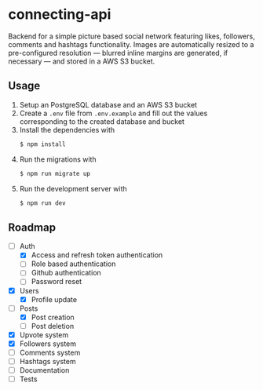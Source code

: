 # connecting-api

Backend for a simple picture based social network featuring likes, followers,
comments and hashtags functionality. Images are automatically resized to a
pre-configured resolution — blurred inline margins are generated, if necessary —
and stored in a AWS S3 bucket.

## Usage

1. Setup an PostgreSQL database and an AWS S3 bucket
2. Create a `.env` file from `.env.example` and fill out the values
   corresponding to the created database and bucket
3. Install the dependencies with
   ```bash
   $ npm install
   ``````
4. Run the migrations with
   ```bash
   $ npm run migrate up
   ```
5. Run the development server with
   ```bash
   $ npm run dev
   ```

## Roadmap

- [ ] Auth
  - [X] Access and refresh token authentication
  - [ ] Role based authentication
  - [ ] Github authentication
  - [ ] Password reset
- [X] Users
  - [X] Profile update
- [ ] Posts
  - [X] Post creation
  - [ ] Post deletion
- [x] Upvote system
- [x] Followers system
- [ ] Comments system
- [ ] Hashtags system
- [ ] Documentation
- [ ] Tests
